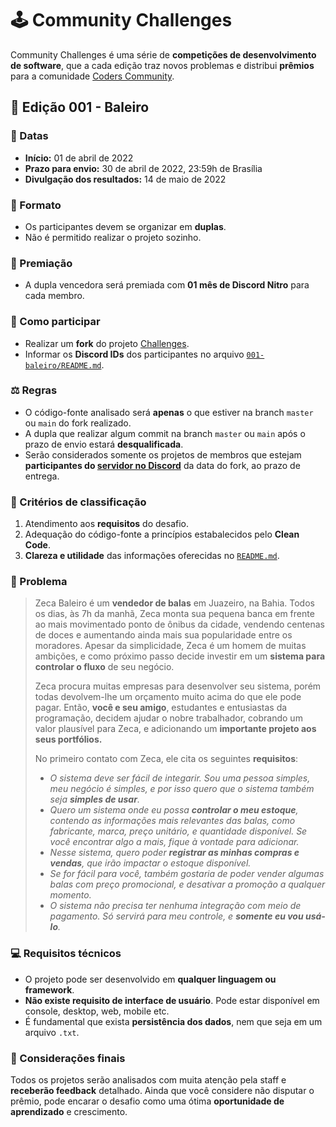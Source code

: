 # 🕹 Community Challenges
Community Challenges é uma série de **competições de desenvolvimento de software**, que a cada edição traz novos problemas e distribui **prêmios** para a comunidade [Coders Community](https://discord.gg/eDPbVBtFFA).

## 🍭 Edição 001 - Baleiro

### 📅 Datas
- **Início:** 01 de abril de 2022
- **Prazo para envio:** 30 de abril de 2022, 23:59h de Brasília
- **Divulgação dos resultados:** 14 de maio de 2022

### 🤝 Formato
- Os participantes devem se organizar em **duplas**.
- Não é permitido realizar o projeto sozinho.

### 🥇 Premiação
- A dupla vencedora será premiada com **01 mês de Discord Nitro** para cada membro.

### 📝 Como participar
- Realizar um **fork** do projeto [Challenges](https://github.com/Coders-Community-BR/challenges).
- Informar os **Discord IDs** dos participantes no arquivo [`001-baleiro/README.md`](/001-baleiro/README.md).

### ⚖ Regras
- O código-fonte analisado será **apenas** o que estiver na branch `master` ou `main` do fork realizado.
- A dupla que realizar algum commit na branch `master` ou `main` após o prazo de envio estará **desqualificada**.
- Serão considerados somente os projetos de membros que estejam **participantes do [servidor no Discord](https://discord.gg/eDPbVBtFFA)** da data do fork, ao prazo de entrega.

### 🧐 Critérios de classificação
1. Atendimento aos **requisitos** do desafio.
2. Adequação do código-fonte a princípios estabalecidos pelo **Clean Code**.
3. **Clareza e utilidade** das informações oferecidas no [`README.md`](/001-baleiro/README.md).

### 📜 Problema
> Zeca Baleiro é um **vendedor de balas** em Juazeiro, na Bahia. Todos os dias, às 7h da manhã, Zeca monta sua pequena banca em frente ao mais movimentado ponto de ônibus da cidade, vendendo centenas de doces e aumentando ainda mais sua popularidade entre os moradores. Apesar da simplicidade, Zeca é um homem de muitas ambições, e como próximo passo decide investir em um **sistema para controlar o fluxo** de seu negócio.
>
> Zeca procura muitas empresas para desenvolver seu sistema, porém todas devolvem-lhe um orçamento muito acima do que ele pode pagar. Então, **você e seu amigo**, estudantes e entusiastas da programação, decidem ajudar o nobre trabalhador, cobrando um valor plausível para Zeca, e adicionando um **importante projeto aos seus portfólios.**
>
> No primeiro contato com Zeca, ele cita os seguintes **requisitos**:
> - *O sistema deve ser fácil de integarir. Sou uma pessoa simples, meu negócio é simples, e por isso quero que o sistema também seja **simples de usar**.*
> - *Quero um sistema onde eu possa **controlar o meu estoque**, contendo as informações mais relevantes das balas, como fabricante, marca, preço unitário, e quantidade disponível. Se você encontrar algo a mais, fique à vontade para adicionar.*
> - *Nesse sistema, quero poder **registrar as minhas compras e vendas**, que irão impactar o estoque disponível.*
> - *Se for fácil para você, também gostaria de poder vender algumas balas com preço promocional, e desativar a promoção a qualquer momento.*
> - *O sistema não precisa ter nenhuma integração com meio de pagamento. Só servirá para meu controle, e **somente eu vou usá-lo**.*

### 💻 Requisitos técnicos
- O projeto pode ser desenvolvido em **qualquer linguagem ou framework**.
- **Não existe requisito de interface de usuário**. Pode estar disponível em console, desktop, web, mobile etc.
- É fundamental que exista **persistência dos dados**, nem que seja em um arquivo `.txt`.

### 📢 Considerações finais
Todos os projetos serão analisados com muita atenção pela staff e **receberão feedback** detalhado. Ainda que você considere não disputar o prêmio, pode encarar o desafio como uma ótima **oportunidade de aprendizado** e crescimento.
